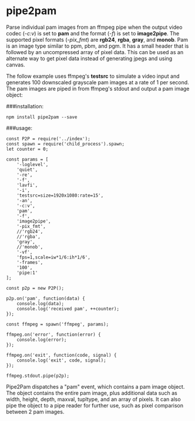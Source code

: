# pipe2pam
Parse individual pam images from an ffmpeg pipe when the output video codec (*-c:v*) is set to **pam** and the format (*-f*) is set to **image2pipe**. The supported pixel formats (*-pix_fmt*) are **rgb24**, **rgba**, **gray**, and **monob**. Pam is an image type similar to ppm, pbm, and pgm. It has a small header that is followed by an uncompressed array of pixel data. This can be used as an alternate way to get pixel data instead of generating jpegs and using canvas.

The follow example uses ffmpeg's **testsrc** to simulate a video input and generates 100 downscaled grayscale pam images at a rate of 1 per second. The pam images are piped in from ffmpeg's stdout and output a pam image object:

###installation:
``` 
npm install pipe2pam --save
```
###usage:
```
const P2P = require('../index');
const spawn = require('child_process').spawn;
let counter = 0;

const params = [
    '-loglevel',
    'quiet',
    '-re',
    '-f',
    'lavfi',
    '-i',
    'testsrc=size=1920x1080:rate=15',
    '-an',
    '-c:v',
    'pam',
    '-f',
    'image2pipe',
    '-pix_fmt',
    //'rgb24',
    //'rgba',
    'gray',
    //'monob',
    '-vf',
    'fps=1,scale=iw*1/6:ih*1/6',
    '-frames',
    '100',
    'pipe:1'
];

const p2p = new P2P();

p2p.on('pam', function(data) {
    console.log(data);
    console.log('received pam', ++counter);
});

const ffmpeg = spawn('ffmpeg', params);

ffmpeg.on('error', function(error) {
    console.log(error);
});

ffmpeg.on('exit', function(code, signal) {
    console.log('exit', code, signal);
});

ffmpeg.stdout.pipe(p2p);
```

Pipe2Pam dispatches a "pam" event, which contains a pam image object. The object contains the entire pam image, plus additional data such as width, height, depth, maxval, tupltype, and an array of pixels. It can also pipe the object to a pipe reader for further use, such as pixel comparison between 2 pam images.
